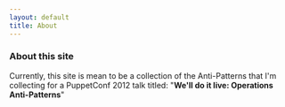 ```yaml
---
layout: default
title: About
---
```


### About this site

Currently, this site is mean to be a collection of the Anti-Patterns that I'm
collecting for a PuppetConf 2012 talk titled: "**We'll do it live: Operations
Anti-Patterns**"


